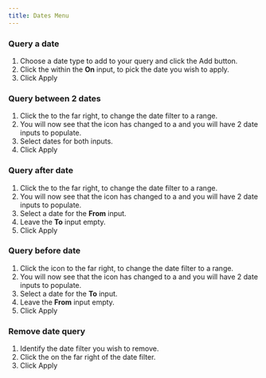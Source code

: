 ```yaml
---
title: Dates Menu
---
```


### Query a date

1. Choose a date type to add to your query and click the <GsfButton outline sm>Add</GsfButton> button.
2. Click the <GsfIcon icon="calendar" color="#e1734c"/> within the **On** input, to pick the date you wish to apply.
3. Click <GsfButton theme="success" sm>Apply</GsfButton>

### Query between 2 dates

1. Click the <GsfIcon icon="calendar" color="#e1734c"/> to the far right, to change the date filter to a range.
2. You will now see that the icon has changed to a <GsfIcon icon="calendarRange" color="#e1734c"/> and you will have 2 date inputs to populate.
3. Select dates for both inputs.
4. Click <GsfButton theme="success" sm>Apply</GsfButton>

### Query after date

1. Click the <GsfIcon icon="calendar" color="#e1734c"/> to the far right, to change the date filter to a range.
2. You will now see that the icon has changed to a <GsfIcon icon="calendarRange" color="#e1734c"/> and you will have 2 date inputs to populate.
3. Select a date for the **From** input.
4. Leave the **To** input empty.
5. Click <GsfButton theme="success" sm>Apply</GsfButton>

### Query before date

1. Click the <GsfIcon icon="calendar" color="#e1734c"/> icon to the far right, to change the date filter to a range.
2. You will now see that the icon has changed to a <GsfIcon icon="calendarRange" color="#e1734c"/> and you will have 2 date inputs to populate.
3. Select a date for the **To** input.
4. Leave the **From** input empty.
5. Click <GsfButton theme="success" sm>Apply</GsfButton>


### Remove date query

1. Identify the date filter you wish to remove.
2. Click the <GsfIcon icon="trash" color="#CB2431"/> on the far right of the date filter.
3. Click <GsfButton theme="success" sm>Apply</GsfButton>
